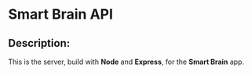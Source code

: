 # Smart Brain API

## Description:
This is the server, build with **Node** and **Express**, for the **Smart Brain** app.
